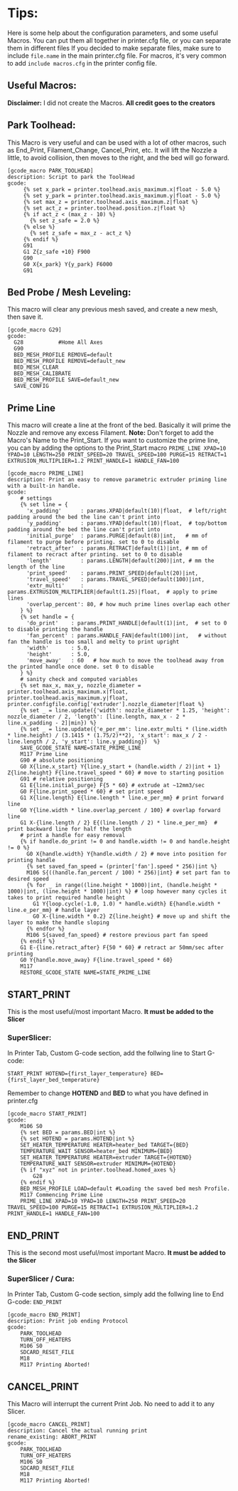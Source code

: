 # Tips:

Here is some help about the configuration parameters, and some useful Macros. 
You can put them all together in printer.cfg file, or you can separate them in different files 
If you decided to make separate files, make sure to include ```file.name``` in the main printer.cfg file.
For macros, it's very common to add ```include macros.cfg``` in the printer config file.

## Useful Macros:
**Disclaimer:** I did not create the Macros. **All credit goes to the creators**

## Park Toolhead:
This Macro is very useful and can be used with a lot of other macros, such as End_Print, Filament_Change, Cancel_Print, etc.
It will lift the Nozzle a little, to avoid collision, then moves to the right, and the bed will go forward.
```
[gcode_macro PARK_TOOLHEAD]
description: Script to park the ToolHead
gcode:
     {% set x_park = printer.toolhead.axis_maximum.x|float - 5.0 %}
     {% set y_park = printer.toolhead.axis_maximum.y|float - 5.0 %}
     {% set max_z = printer.toolhead.axis_maximum.z|float %}
     {% set act_z = printer.toolhead.position.z|float %}
     {% if act_z < (max_z - 10) %}
       {% set z_safe = 2.0 %}
     {% else %}
       {% set z_safe = max_z - act_z %}
     {% endif %}
     G91
     G1 Z{z_safe +10} F900
     G90
     G0 X{x_park} Y{y_park} F6000
     G91
```
## Bed Probe / Mesh Leveling:
This macro will clear any previous mesh saved, and create a new mesh, then save it.
```
[gcode_macro G29]
gcode:
  G28			#Home All Axes
  G90
  BED_MESH_PROFILE REMOVE=default
  BED_MESH_PROFILE REMOVE=default_new
  BED_MESH_CLEAR
  BED_MESH_CALIBRATE
  BED_MESH_PROFILE SAVE=default_new
  SAVE_CONFIG
```

## Prime Line
This macro will create a line at the front of the bed. Basically it will prime the Nozzle and remove any excess Filament.
**Note:** Don't forget to add the Macro's Name to the Print_Start. If you want to customize the prime line, you can by adding the options to the Print_Start macro
```PRIME_LINE XPAD=10 YPAD=10 LENGTH=250 PRINT_SPEED=20 TRAVEL_SPEED=100 PURGE=15 RETRACT=1 EXTRUSION_MULTIPLIER=1.2 PRINT_HANDLE=1 HANDLE_FAN=100```

```
[gcode_macro PRIME_LINE]
description: Print an easy to remove parametric extruder priming line with a built-in handle.
gcode:
    # settings
    {% set line = {
      'x_padding'      : params.XPAD|default(10)|float,  # left/right padding around the bed the line can't print into
      'y_padding'      : params.YPAD|default(10)|float,  # top/bottom padding around the bed the line can't print into
      'initial_purge'  : params.PURGE|default(8)|int,   # mm of filament to purge before printing. set to 0 to disable
      'retract_after'  : params.RETRACT|default(1)|int, # mm of filament to recract after printing. set to 0 to disable
      'length'         : params.LENGTH|default(200)|int, # mm the length of the line
      'print_speed'    : params.PRINT_SPEED|default(20)|int,
      'travel_speed'   : params.TRAVEL_SPEED|default(100)|int,
      'extr_multi'     : params.EXTRUSION_MULTIPLIER|default(1.25)|float,  # apply to prime lines
      'overlap_percent': 80, # how much prime lines overlap each other
    } %}
    {% set handle = {
      'do_print'    : params.PRINT_HANDLE|default(1)|int,  # set to 0 to disable printing the handle
      'fan_percent' : params.HANDLE_FAN|default(100)|int,   # without fan the handle is too small and melty to print upright
      'width'       : 5.0,
      'height'      : 5.0,
      'move_away'   : 60   # how much to move the toolhead away from the printed handle once done. set 0 to disable
    } %}
    # sanity check and computed variables
    {% set max_x, max_y, nozzle_diameter = printer.toolhead.axis_maximum.x|float, printer.toolhead.axis_maximum.y|float, printer.configfile.config['extruder'].nozzle_diameter|float %}
    {% set _ = line.update({'width': nozzle_diameter * 1.25, 'height': nozzle_diameter / 2, 'length': [line.length, max_x - 2 * line.x_padding - 2]|min}) %}
    {% set _ = line.update({'e_per_mm': line.extr_multi * (line.width * line.height) / (3.1415 * (1.75/2)**2), 'x_start': max_x / 2 - line.length / 2, 'y_start': line.y_padding})  %}
    SAVE_GCODE_STATE NAME=STATE_PRIME_LINE
    M117 Prime Line
    G90 # absolute positioning
    G0 X{line.x_start} Y{line.y_start + (handle.width / 2)|int + 1} Z{line.height} F{line.travel_speed * 60} # move to starting position
    G91 # relative positioning
    G1 E{line.initial_purge} F{5 * 60} # extrude at ~12mm3/sec
    G0 F{line.print_speed * 60} # set print speed
    G1 X{line.length} E{line.length * line.e_per_mm} # print forward line
    G0 Y{line.width * line.overlap_percent / 100} # overlap forward line
    G1 X-{line.length / 2} E{(line.length / 2) * line.e_per_mm}  # print backward line for half the length
    # print a handle for easy removal
    {% if handle.do_print != 0 and handle.width != 0 and handle.height != 0 %}
      G0 X{handle.width} Y{handle.width / 2} # move into position for printing handle
      {% set saved_fan_speed = (printer['fan'].speed * 256)|int %}
      M106 S{((handle.fan_percent / 100) * 256)|int} # set part fan to desired speed
      {% for _ in range((line.height * 1000)|int, (handle.height * 1000)|int, (line.height * 1000)|int) %} # loop however many cycles it takes to print required handle height
        G1 Y{loop.cycle(-1.0, 1.0) * handle.width} E{handle.width * line.e_per_mm} # handle layer
        G0 X-{line.width * 0.2} Z{line.height} # move up and shift the layer to make the handle sloping
      {% endfor %}
      M106 S{saved_fan_speed} # restore previous part fan speed
    {% endif %}
    G1 E-{line.retract_after} F{50 * 60} # retract ar 50mm/sec after printing
    G0 Y{handle.move_away} F{line.travel_speed * 60}
    M117
    RESTORE_GCODE_STATE NAME=STATE_PRIME_LINE
```

## START_PRINT
This is the most useful/most important Macro. **It must be added to the Slicer**
### SuperSlicer:
In Printer Tab, Custom G-code section, add the follwing line to Start G-code:

```START_PRINT HOTEND={first_layer_temperature} BED={first_layer_bed_temperature}```

Remember to change **HOTEND** and **BED** to what you have defined in printer.cfg

```
[gcode_macro START_PRINT]
gcode: 
    M106 S0
    {% set BED = params.BED|int %}
    {% set HOTEND = params.HOTEND|int %}
    SET_HEATER_TEMPERATURE HEATER=heater_bed TARGET={BED}        
    TEMPERATURE_WAIT SENSOR=heater_bed MINIMUM={BED}    
    SET_HEATER_TEMPERATURE HEATER=extruder TARGET={HOTEND}
    TEMPERATURE_WAIT SENSOR=extruder MINIMUM={HOTEND}
    {% if "xyz" not in printer.toolhead.homed_axes %}
        G28
    {% endif %}
    BED_MESH_PROFILE LOAD=default #Loading the saved bed mesh Profile.
    M117 Commencing Prime Line
    PRIME_LINE XPAD=10 YPAD=10 LENGTH=250 PRINT_SPEED=20 TRAVEL_SPEED=100 PURGE=15 RETRACT=1 EXTRUSION_MULTIPLIER=1.2 PRINT_HANDLE=1 HANDLE_FAN=100
 ```

## END_PRINT
This is the second most useful/most important Macro. **It must be added to the Slicer**
### SuperSlicer / Cura:
In Printer Tab, Custom G-code section, simply add the follwing line to End G-code:
```END_PRINT```

```
[gcode_macro END_PRINT]
description: Print job ending Protocol
gcode:
    PARK_TOOLHEAD
    TURN_OFF_HEATERS
    M106 S0
    SDCARD_RESET_FILE
    M18
    M117 Printing Aborted!
```

## CANCEL_PRINT
This Macro will interrupt the current Print Job. No need to add it to any Slicer.

```
[gcode_macro CANCEL_PRINT]
description: Cancel the actual running print
rename_existing: ABORT_PRINT
gcode:
    PARK_TOOLHEAD
    TURN_OFF_HEATERS
    M106 S0
    SDCARD_RESET_FILE
    M18
    M117 Printing Aborted!
```
